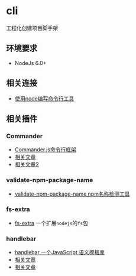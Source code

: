 # cli

工程化创建项目脚手架





## 环境要求

- NodeJs 6.0+


## 相关连接


- [使用node编写命令行工具](https://www.jianshu.com/p/095c968d406f)



## 相关插件


### Commander

 - [Commander.js命令行框架](https://github.com/tj/commander.js)
 - [相关文章](http://blog.fens.me/nodejs-commander/)
 - [相关文章2](http://blog.gejiawen.com/2016/09/21/make-a-node-cli-program-by-commander-js/)


### validate-npm-package-name

- [validate-npm-package-name npm名称检测工具](https://github.com/npm/validate-npm-package-name)



### fs-extra

- [fs-extra](https://github.com/jprichardson/node-fs-extra) 一个扩展`nodejs`的`fs`包



### handlebar

- [handlebar 一个JavaScript 语义模板库](https://handlebarsjs.com/)
- [相关文章](https://www.cnblogs.com/yldf55/p/5147996.html)
- [相关文章](https://segmentfault.com/a/1190000000342636)